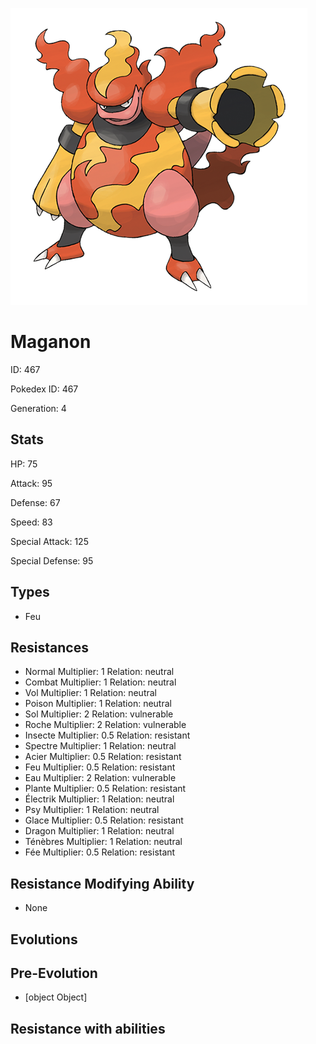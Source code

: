![](https://raw.githubusercontent.com/PokeAPI/sprites/master/sprites/pokemon/other/official-artwork/467.png)

# Maganon
ID: 467

Pokedex ID: 467

Generation: 4

## Stats

HP: 75

Attack: 95

Defense: 67

Speed: 83

Special Attack: 125

Special Defense: 95

## Types

- Feu
## Resistances

- Normal Multiplier: 1 Relation: neutral
- Combat Multiplier: 1 Relation: neutral
- Vol Multiplier: 1 Relation: neutral
- Poison Multiplier: 1 Relation: neutral
- Sol Multiplier: 2 Relation: vulnerable
- Roche Multiplier: 2 Relation: vulnerable
- Insecte Multiplier: 0.5 Relation: resistant
- Spectre Multiplier: 1 Relation: neutral
- Acier Multiplier: 0.5 Relation: resistant
- Feu Multiplier: 0.5 Relation: resistant
- Eau Multiplier: 2 Relation: vulnerable
- Plante Multiplier: 0.5 Relation: resistant
- Électrik Multiplier: 1 Relation: neutral
- Psy Multiplier: 1 Relation: neutral
- Glace Multiplier: 0.5 Relation: resistant
- Dragon Multiplier: 1 Relation: neutral
- Ténèbres Multiplier: 1 Relation: neutral
- Fée Multiplier: 0.5 Relation: resistant
## Resistance Modifying Ability

- None

## Evolutions

## Pre-Evolution

- [object Object]

## Resistance with abilities
